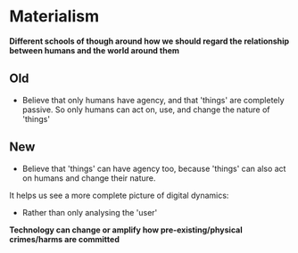 
# Materialism

**Different schools of though around how we should regard the relationship between humans and the world around them**

## Old
- Believe that only humans have agency, and that 'things' are completely passive. So only humans can act on, use, and change the nature of 'things'
## New
- Believe that 'things' can have agency too, because 'things' can also act on humans and change their nature.

It helps us see a more complete picture of digital dynamics:
- Rather than only analysing the 'user'


**Technology can change or amplify how pre-existing/physical crimes/harms are committed**
